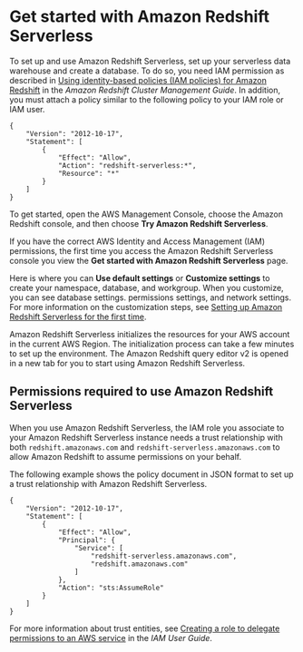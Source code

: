 # Get started with Amazon Redshift Serverless<a name="serverless-get-started"></a>

To set up and use Amazon Redshift Serverless, set up your serverless data warehouse and create a database\. To do so, you need IAM permission as described in [ Using identity\-based policies \(IAM policies\) for Amazon Redshift](https://docs.aws.amazon.com/redshift/latest/mgmt/redshift-iam-access-control-identity-based.html) in the *Amazon Redshift Cluster Management Guide*\. In addition, you must attach a policy similar to the following policy to your IAM role or IAM user\.

```
{
    "Version": "2012-10-17",
    "Statement": [
        {
            "Effect": "Allow",
            "Action": "redshift-serverless:*",
            "Resource": "*"
        }
    ]
}
```

To get started, open the AWS Management Console, choose the Amazon Redshift console, and then choose **Try Amazon Redshift Serverless**\. 

If you have the correct AWS Identity and Access Management \(IAM\) permissions, the first time you access the Amazon Redshift Serverless console you view the **Get started with Amazon Redshift Serverless** page\. 

Here is where you can **Use default settings** or **Customize settings** to create your namespace, database, and workgroup\. When you customize, you can see database settings\. permissions settings, and network settings\. For more information on the customization steps, see [Setting up Amazon Redshift Serverless for the first time](serverless-console-getting-started.md)\.

Amazon Redshift Serverless initializes the resources for your AWS account in the current AWS Region\. The initialization process can take a few minutes to set up the environment\. The Amazon Redshift query editor v2 is opened in a new tab for you to start using Amazon Redshift Serverless\.

## Permissions required to use Amazon Redshift Serverless<a name="serverless-endpoint-iam-role"></a>

When you use Amazon Redshift Serverless, the IAM role you associate to your Amazon Redshift Serverless instance needs a trust relationship with both `redshift.amazonaws.com` and `redshift-serverless.amazonaws.com` to allow Amazon Redshift to assume permissions on your behalf\. 

The following example shows the policy document in JSON format to set up a trust relationship with Amazon Redshift Serverless\. 

```
{
    "Version": "2012-10-17",
    "Statement": [
        {
            "Effect": "Allow",
            "Principal": {
                "Service": [
                    "redshift-serverless.amazonaws.com",
                    "redshift.amazonaws.com"
                ]
            },
            "Action": "sts:AssumeRole"
        }
    ]
}
```

For more information about trust entities, see [Creating a role to delegate permissions to an AWS service](https://docs.aws.amazon.com/IAM/latest/UserGuide/id_roles_create_for-service.html) in the *IAM User Guide*\.